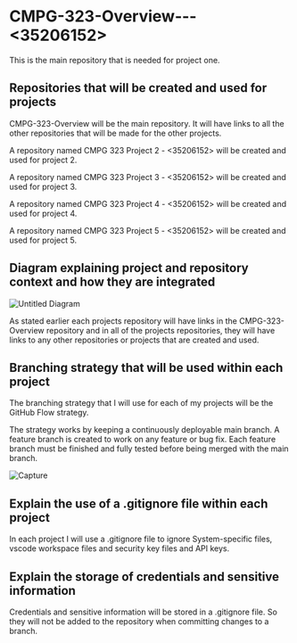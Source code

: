 # CMPG-323-Overview--- <35206152>
This is the main repository that is needed for project one. 

## Repositories that will be created and used for projects

CMPG-323-Overview will be the main repository. It will have links to all the other repositories that will be made for the other projects.
<p>A repository named CMPG 323 Project 2 - <35206152> will be created and used for project 2.</p>
<p>A repository named CMPG 323 Project 3 - <35206152> will be created and used for project 3.</p>
<p>A repository named CMPG 323 Project 4 - <35206152> will be created and used for project 4.</p>
<p>A repository named CMPG 323 Project 5 - <35206152> will be created and used for project 5.</p>

## Diagram explaining project and repository context and how they are integrated

![Untitled Diagram](https://user-images.githubusercontent.com/89020727/185409290-ad4aceff-53a6-47a9-b9ff-456ecc109711.png)

As stated earlier each projects repository will have links in the CMPG-323-Overview repository and in all of the projects repositories, they will have links to any other repositories or projects that are created and used.

## Branching strategy that will be used within each project

<p>The branching strategy that I will use for each of my projects will be the GitHub Flow strategy.</p> 
The strategy works by keeping a continuously deployable main branch. A feature branch is created to work on any feature or bug fix. Each feature branch must be finished and fully tested before being merged with the main branch.

![Capture](https://user-images.githubusercontent.com/89020727/185412172-8038f00b-e450-42b9-907b-df3da5904eff.PNG)

## Explain the use of a .gitignore file within each project

In each project I will use a .gitignore file to ignore System-specific files, vscode workspace files and security key files and API keys.

## Explain the storage of credentials and sensitive information

Credentials and sensitive information will be stored in a .gitignore file. So they will not be added to the repository when committing changes to a branch.
